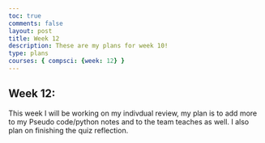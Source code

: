 ```yaml
---
toc: true
comments: false
layout: post
title: Week 12
description: These are my plans for week 10!
type: plans
courses: { compsci: {week: 12} }
---
```


## Week 12: 
This week I will be working on my indivdual review, my plan is to add more to my Pseudo code/python notes and to the team teaches as well. I also plan on finishing the quiz reflection. 


